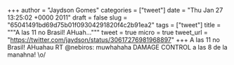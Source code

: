 
+++
author = "Jaydson Gomes"
categories = ["tweet"]
date = "Thu Jan 27 13:25:02 +0000 2011"
draft = false
slug = "65041491bd69d75b01f09304291820f4c2b91ea2"
tags = ["tweet"]
title = """A las 11 no Brasil! AHuah..."""
tweet = true
micro = true
tweet_url = "https://twitter.com/jaydson/status/30617276981968897"
+++
A las 11 no Brasil! AHuahau RT @nebiros: muwhahaha DAMAGE CONTROL a las 8 de la manahna! \o/
